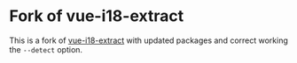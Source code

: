 # Fork of vue-i18-extract
This is a fork of [vue-i18-extract](https://github.com/Spittal/vue-i18n-extract) with updated packages and correct working the ```--detect``` option.
